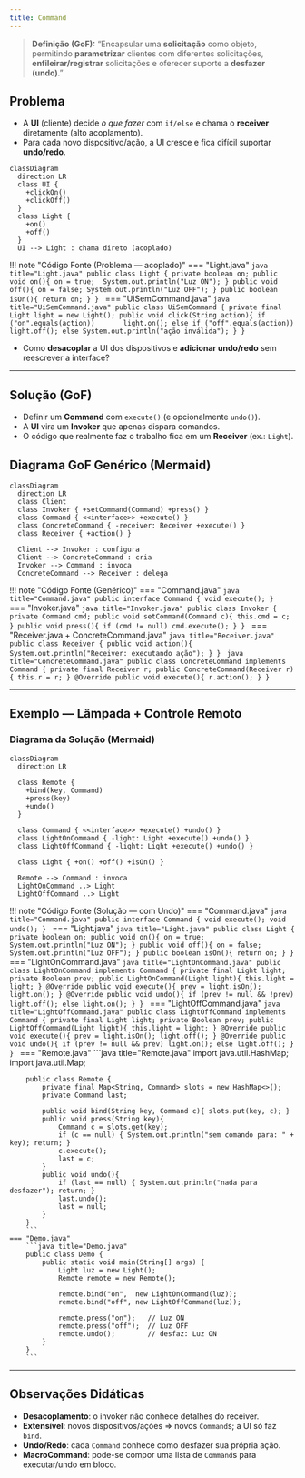 ```yaml
---
title: Command
---
```


> **Definição (GoF):** “Encapsular uma **solicitação** como objeto, permitindo **parametrizar** clientes com diferentes solicitações, **enfileirar/registrar** solicitações e oferecer suporte a **desfazer (undo)**.”

## Problema

- A **UI** (cliente) decide *o que fazer* com `if/else` e chama o **receiver** diretamente (alto acoplamento).
- Para cada novo dispositivo/ação, a UI cresce e fica difícil suportar **undo/redo**.

```mermaid
classDiagram
  direction LR
  class UI {
    +clickOn()
    +clickOff()
  }
  class Light {
    +on()
    +off()
  }
  UI --> Light : chama direto (acoplado)
```

!!! note "Código Fonte (Problema — acoplado)"
    === "Light.java"
        ```java title="Light.java"
        public class Light {
            private boolean on;
            public void on(){ on = true;  System.out.println("Luz ON"); }
            public void off(){ on = false; System.out.println("Luz OFF"); }
            public boolean isOn(){ return on; }
        }
        ```
    === "UiSemCommand.java"
        ```java title="UiSemCommand.java"
        public class UiSemCommand {
            private final Light light = new Light();
            public void click(String action){
                if ("on".equals(action))       light.on();
                else if ("off".equals(action)) light.off();
                else System.out.println("ação inválida");
            }
        }
        ```

- Como **desacoplar** a UI dos dispositivos e **adicionar undo/redo** sem reescrever a interface?

---

## Solução (GoF)

- Definir um **Command** com `execute()` (e opcionalmente `undo()`).
- A **UI** vira um **Invoker** que apenas dispara comandos.
- O código que realmente faz o trabalho fica em um **Receiver** (ex.: `Light`).

## Diagrama GoF Genérico (Mermaid)
```mermaid
classDiagram
  direction LR
  class Client
  class Invoker { +setCommand(Command) +press() }
  class Command { <<interface>> +execute() }
  class ConcreteCommand { -receiver: Receiver +execute() }
  class Receiver { +action() }

  Client --> Invoker : configura
  Client --> ConcreteCommand : cria
  Invoker --> Command : invoca
  ConcreteCommand --> Receiver : delega
```

!!! note "Código Fonte (Genérico)"
    === "Command.java"
        ```java title="Command.java"
        public interface Command { void execute(); }
        ```
    === "Invoker.java"
        ```java title="Invoker.java"
        public class Invoker {
            private Command cmd;
            public void setCommand(Command c){ this.cmd = c; }
            public void press(){ if (cmd != null) cmd.execute(); }
        }
        ```
    === "Receiver.java + ConcreteCommand.java"
        ```java title="Receiver.java"
        public class Receiver {
            public void action(){ System.out.println("Receiver: executando ação"); }
        }
        ```
        ```java title="ConcreteCommand.java"
        public class ConcreteCommand implements Command {
            private final Receiver r;
            public ConcreteCommand(Receiver r){ this.r = r; }
            @Override public void execute(){ r.action(); }
        }
        ```

---

## Exemplo — Lâmpada + Controle Remoto

### Diagrama da Solução (Mermaid)
```mermaid
classDiagram
  direction LR

  class Remote {
    +bind(key, Command)
    +press(key)
    +undo()
  }

  class Command { <<interface>> +execute() +undo() }
  class LightOnCommand { -light: Light +execute() +undo() }
  class LightOffCommand { -light: Light +execute() +undo() }

  class Light { +on() +off() +isOn() }

  Remote --> Command : invoca
  LightOnCommand ..> Light
  LightOffCommand ..> Light
```

!!! note "Código Fonte (Solução — com Undo)"
    === "Command.java"
        ```java title="Command.java"
        public interface Command {
            void execute();
            void undo();
        }
        ```
    === "Light.java"
        ```java title="Light.java"
        public class Light {
            private boolean on;
            public void on(){ on = true;  System.out.println("Luz ON"); }
            public void off(){ on = false; System.out.println("Luz OFF"); }
            public boolean isOn(){ return on; }
        }
        ```
    === "LightOnCommand.java"
        ```java title="LightOnCommand.java"
        public class LightOnCommand implements Command {
            private final Light light;
            private Boolean prev;
            public LightOnCommand(Light light){ this.light = light; }
            @Override public void execute(){ prev = light.isOn(); light.on(); }
            @Override public void undo(){
                if (prev != null && !prev) light.off(); else light.on();
            }
        }
        ```
    === "LightOffCommand.java"
        ```java title="LightOffCommand.java"
        public class LightOffCommand implements Command {
            private final Light light;
            private Boolean prev;
            public LightOffCommand(Light light){ this.light = light; }
            @Override public void execute(){ prev = light.isOn(); light.off(); }
            @Override public void undo(){
                if (prev != null && prev) light.on(); else light.off();
            }
        }
        ```
    === "Remote.java"
        ```java title="Remote.java"
        import java.util.HashMap;
        import java.util.Map;

        public class Remote {
            private final Map<String, Command> slots = new HashMap<>();
            private Command last;

            public void bind(String key, Command c){ slots.put(key, c); }
            public void press(String key){
                Command c = slots.get(key);
                if (c == null) { System.out.println("sem comando para: " + key); return; }
                c.execute();
                last = c;
            }
            public void undo(){
                if (last == null) { System.out.println("nada para desfazer"); return; }
                last.undo();
                last = null;
            }
        }
        ```
    === "Demo.java"
        ```java title="Demo.java"
        public class Demo {
            public static void main(String[] args) {
                Light luz = new Light();
                Remote remote = new Remote();

                remote.bind("on",  new LightOnCommand(luz));
                remote.bind("off", new LightOffCommand(luz));

                remote.press("on");   // Luz ON
                remote.press("off");  // Luz OFF
                remote.undo();        // desfaz: Luz ON
            }
        }
        ```

---

## Observações Didáticas

- **Desacoplamento**: o invoker não conhece detalhes do receiver.
- **Extensível**: novos dispositivos/ações ⇒ novos `Command`s; a UI só faz `bind`.
- **Undo/Redo**: cada `Command` conhece como desfazer sua própria ação.
- **MacroCommand**: pode-se compor uma lista de `Command`s para executar/undo em bloco.
